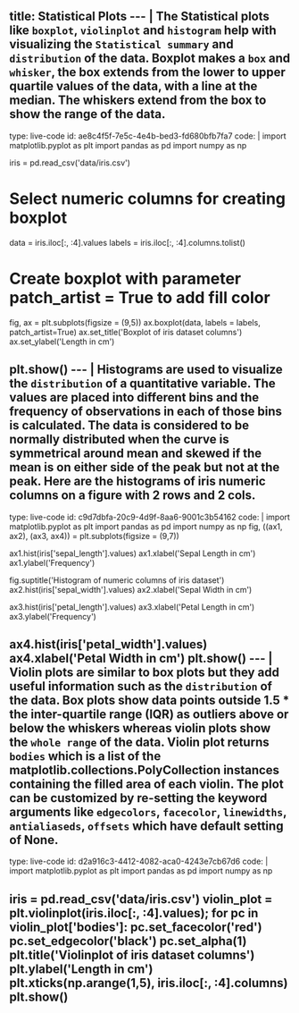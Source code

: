 title: Statistical Plots
--- |
  The Statistical plots like `boxplot`, `violinplot` and `histogram` help with visualizing the `Statistical summary` and `distribution` of the data. Boxplot makes a `box` and `whisker`, the box extends from the lower to upper quartile values of the data, with a line at the median. The whiskers extend from the box to show the range of the data.
---
type: live-code
id: ae8c4f5f-7e5c-4e4b-bed3-fd680bfb7fa7
code: |
  import matplotlib.pyplot as plt
  import pandas as pd
  import numpy as np

  iris = pd.read_csv('data/iris.csv')
  # Select numeric columns for creating boxplot
  data = iris.iloc[:, :4].values
  labels = iris.iloc[:, :4].columns.tolist()

  # Create boxplot with parameter patch_artist = True to add fill color
  fig, ax = plt.subplots(figsize = (9,5))
  ax.boxplot(data, labels = labels, patch_artist=True)
  ax.set_title('Boxplot of iris dataset columns')
  ax.set_ylabel('Length in cm')

  plt.show()
--- |
  Histograms are used to visualize the `distribution` of a quantitative variable. The values are placed into different bins and the frequency of observations in each of those bins is calculated. The data is considered to be normally distributed when the curve is symmetrical around mean and skewed if the mean is on either side of the peak but not at the peak. Here are the histograms of iris numeric columns on a figure with 2 rows and 2 cols.
---
type: live-code
id: c9d7dbfa-20c9-4d9f-8aa6-9001c3b54162
code: |
  import matplotlib.pyplot as plt
  import pandas as pd
  import numpy as np
  fig, ((ax1, ax2), (ax3, ax4)) = plt.subplots(figsize = (9,7))

  ax1.hist(iris['sepal_length'].values)
  ax1.xlabel('Sepal Length in cm')
  ax1.ylabel('Frequency')

  fig.suptitle('Histogram of numeric columns of iris dataset')
  ax2.hist(iris['sepal_width'].values)
  ax2.xlabel('Sepal Width in cm')

  ax3.hist(iris['petal_length'].values)
  ax3.xlabel('Petal Length in cm')
  ax3.ylabel('Frequency')

  ax4.hist(iris['petal_width'].values)
  ax4.xlabel('Petal Width in cm')
  plt.show()
--- |
  Violin plots are similar to box plots but they add useful information such as the `distribution` of the data. Box plots show data points outside 1.5 * the inter-quartile range (IQR) as outliers above or below the whiskers whereas violin plots show the `whole range` of the data.
  Violin plot returns `bodies` which is a list of the matplotlib.collections.PolyCollection instances containing the filled area of each violin. The plot can be customized by re-setting the keyword arguments like `edgecolors`, `facecolor`, `linewidths`, `antialiaseds`, `offsets` which have default setting of None.
---
type: live-code
id: d2a916c3-4412-4082-aca0-4243e7cb67d6
code: |
  import matplotlib.pyplot as plt
  import pandas as pd
  import numpy as np

  iris = pd.read_csv('data/iris.csv')
  violin_plot = plt.violinplot(iris.iloc[:, :4].values);
  for pc in violin_plot['bodies']:
    pc.set_facecolor('red')
    pc.set_edgecolor('black')
    pc.set_alpha(1)
  plt.title('Violinplot of iris dataset columns')
  plt.ylabel('Length in cm')
  plt.xticks(np.arange(1,5), iris.iloc[:, :4].columns)
  plt.show()
---
